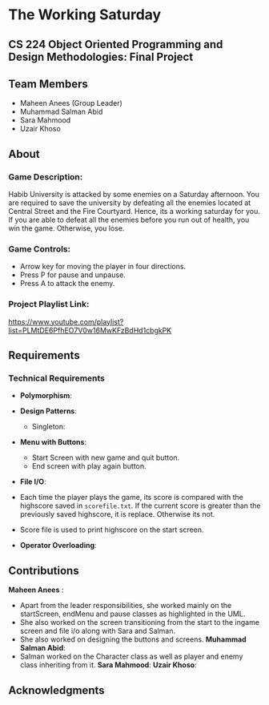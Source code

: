 # The Working Saturday

## CS 224 Object Oriented Programming and Design Methodologies: Final Project

## Team Members

- Maheen Anees (Group Leader)
- Muhammad Salman Abid
- Sara Mahmood
- Uzair Khoso

## About

### Game Description:
Habib University is attacked by some enemies on a Saturday afternoon. You are required to save the university by defeating all the enemies located at Central Street and the Fire Courtyard. Hence, its a working saturday for you. If you are able to defeat all the enemies before you run out of health, you win the game. Otherwise, you lose. 

### Game Controls:
- Arrow key for moving the player in four directions.
- Press P for pause and unpause.
- Press A to attack the enemy.

### Project Playlist Link:
https://www.youtube.com/playlist?list=PLMtDE6PfhEO7V0w16MwKFzBdHd1cbgkPK

## Requirements
### Technical Requirements
- __Polymorphism__:
- __Design Patterns__:
  - Singleton:
      
- __Menu with Buttons__:
  - Start Screen with new game and quit button.
  - End screen with play again button.
- __File I/O__:
 - Each time the player plays the game, its score is compared with the highscore saved in `scorefile.txt`. If the current score is greater than the previously saved highscore, it is replace. Otherwise its not.
 - Score file is used to print highscore on the start screen.
- __Operator Overloading__:

## Contributions
__Maheen Anees__ :
  - Apart from the leader responsibilities, she worked mainly on the startScreen, endMenu and pause classes as highlighted in the UML.
  - She also worked on the screen transitioning from the start to the ingame screen and file i/o along with Sara and Salman.
  - She also worked on designing the buttons and screens.
__Muhammad Salman Abid__:
  - Salman worked on the Character class as well as player and enemy class inheriting from it. 
__Sara Mahmood__:
__Uzair Khoso__:

## Acknowledgments
